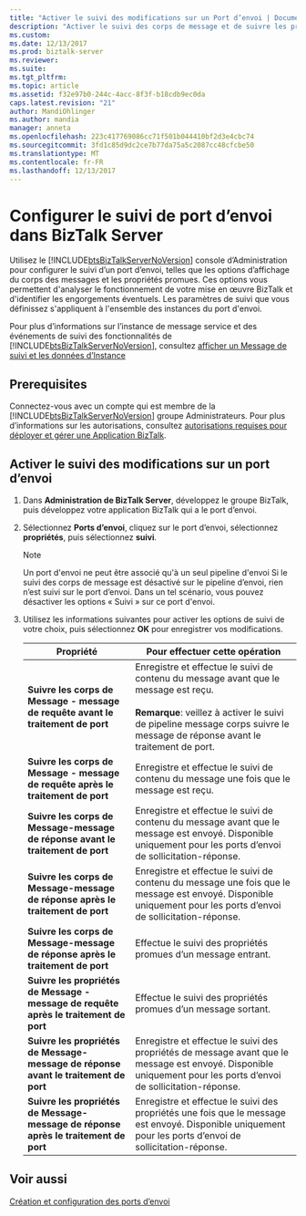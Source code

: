 ```yaml
---
title: "Activer le suivi des modifications sur un Port d’envoi | Documents Microsoft"
description: "Activer le suivi des corps de message et de suivre les propriétés de message sur un port d’envoi dans BizTalk Server"
ms.custom: 
ms.date: 12/13/2017
ms.prod: biztalk-server
ms.reviewer: 
ms.suite: 
ms.tgt_pltfrm: 
ms.topic: article
ms.assetid: f32e97b0-244c-4acc-8f3f-b18cdb9ec0da
caps.latest.revision: "21"
author: MandiOhlinger
ms.author: mandia
manager: anneta
ms.openlocfilehash: 223c417769086cc71f501b044410bf2d3e4cbc74
ms.sourcegitcommit: 3fd1c85d9dc2ce7b77da75a5c2087cc48cfcbe50
ms.translationtype: MT
ms.contentlocale: fr-FR
ms.lasthandoff: 12/13/2017
---
```

# <a name="configure-send-port-tracking-in-biztalk-server"></a>Configurer le suivi de port d’envoi dans BizTalk Server
Utilisez le [!INCLUDE[btsBizTalkServerNoVersion](../includes/btsbiztalkservernoversion-md.md)] console d’Administration pour configurer le suivi d’un port d’envoi, telles que les options d’affichage du corps des messages et les propriétés promues. Ces options vous permettent d'analyser le fonctionnement de votre mise en œuvre BizTalk et d'identifier les engorgements éventuels. Les paramètres de suivi que vous définissez s'appliquent à l'ensemble des instances du port d'envoi.  
  
 Pour plus d’informations sur l’instance de message service et des événements de suivi des fonctionnalités de [!INCLUDE[btsBizTalkServerNoVersion](../includes/btsbiztalkservernoversion-md.md)], consultez [afficher un Message de suivi et les données d’Instance](../core/viewing-tracked-message-and-instance-data.md)  
  
## <a name="prerequisites"></a>Prerequisites  
Connectez-vous avec un compte qui est membre de la [!INCLUDE[btsBizTalkServerNoVersion](../includes/btsbiztalkservernoversion-md.md)] groupe Administrateurs. Pour plus d’informations sur les autorisations, consultez [autorisations requises pour déployer et gérer une Application BizTalk](../core/permissions-required-for-deploying-and-managing-a-biztalk-application.md).  
  
## <a name="enable-tracking-on-a-send-port"></a>Activer le suivi des modifications sur un port d’envoi  
  
1.  Dans **Administration de BizTalk Server**, développez le groupe BizTalk, puis développez votre application BizTalk qui a le port d’envoi.  
  
2.  Sélectionnez **Ports d’envoi**, cliquez sur le port d’envoi, sélectionnez **propriétés**, puis sélectionnez **suivi**.  
  
    > [!NOTE]
    >  Un port d'envoi ne peut être associé qu'à un seul pipeline d'envoi Si le suivi des corps de message est désactivé sur le pipeline d’envoi, rien n’est suivi sur le port d’envoi. Dans un tel scénario, vous pouvez désactiver les options « Suivi » sur ce port d'envoi.  
  
3.  Utilisez les informations suivantes pour activer les options de suivi de votre choix, puis sélectionnez **OK** pour enregistrer vos modifications.  
  
    |Propriété|Pour effectuer cette opération|  
    |--------------|----------------|  
    |**Suivre les corps de Message - message de requête avant le traitement de port**|Enregistre et effectue le suivi de contenu du message avant que le message est reçu. <br/><br/> **Remarque**: veillez à activer le suivi de pipeline message corps suivre le message de réponse avant le traitement de port.|  
    |**Suivre les corps de Message - message de requête après le traitement de port**|Enregistre et effectue le suivi de contenu du message une fois que le message est reçu.|  
    |**Suivre les corps de Message-message de réponse avant le traitement de port**|Enregistre et effectue le suivi de contenu du message avant que le message est envoyé. Disponible uniquement pour les ports d’envoi de sollicitation-réponse.|    
    |**Suivre les corps de Message-message de réponse après le traitement de port**|Enregistre et effectue le suivi de contenu du message une fois que le message est envoyé. Disponible uniquement pour les ports d’envoi de sollicitation-réponse.|  
    |**Suivre les corps de Message-message de réponse après le traitement de port**|Effectue le suivi des propriétés promues d’un message entrant.|  
    |**Suivre les propriétés de Message - message de requête après le traitement de port**|Effectue le suivi des propriétés promues d’un message sortant.|  
    |**Suivre les propriétés de Message-message de réponse avant le traitement de port**|Enregistre et effectue le suivi des propriétés de message avant que le message est envoyé. Disponible uniquement pour les ports d’envoi de sollicitation-réponse.|   
    |**Suivre les propriétés de Message-message de réponse après le traitement de port**|Enregistre et effectue le suivi des propriétés une fois que le message est envoyé. Disponible uniquement pour les ports d’envoi de sollicitation-réponse.|   
  
## <a name="see-also"></a>Voir aussi  
 [Création et configuration des ports d’envoi](../core/creating-and-configuring-send-ports.md)
